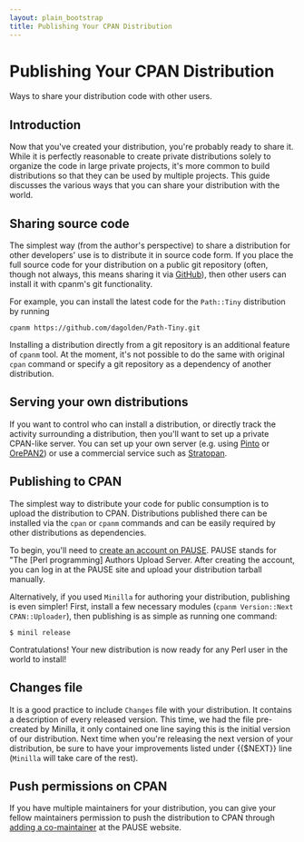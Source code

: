```yaml
---
layout: plain_bootstrap
title: Publishing Your CPAN Distribution
---
```

# Publishing Your CPAN Distribution

Ways to share your distribution code with other users.

## Introduction

Now that you've created your distribution, you're probably ready to share it.
While it is perfectly reasonable to create private distributions solely to
organize the code in large private projects, it's more common to build
distributions so that they can be used by multiple projects. This guide
discusses the various ways that you can share your distribution with the
world.

## Sharing source code

The simplest way (from the author's perspective) to share a distribution for
other developers' use is to distribute it in source code form. If you place
the full source code for your distribution on a public git repository (often,
though not always, this means sharing it via [GitHub](https://github.com)),
then other users can install it with cpanm's git functionality.

For example, you can install the latest code for the `Path::Tiny` distribution
by running

    cpanm https://github.com/dagolden/Path-Tiny.git

Installing a distribution directly from a git repository is an additional
feature of `cpanm` tool. At the moment, it's not possible to do the same with
original `cpan` command or specify a git repository as a dependency of another
distribution.

## Serving your own distributions

If you want to control who can install a distribution, or directly track the
activity surrounding a distribution, then you'll want to set up a private
CPAN-like server. You can set up your own server (e.g. using
[Pinto](https://metacpan.org/release/Pinto) or
[OrePAN2](https://metacpan.org/pod/OrePAN2)) or use a commercial service such
as [Stratopan](https://stratopan.com/).

## Publishing to CPAN

The simplest way to distribute your code for public consumption is to
upload the distribution to CPAN. Distributions published there can be
installed via the `cpan` or `cpanm` commands and can be easily required by
other distributions as dependencies.

To begin, you'll need to [create an account on
PAUSE](https://pause.perl.org/pause/query?ACTION=request_id). PAUSE stands for
"The [Perl programming] Authors Upload Server. After creating the account, you
can log in at the PAUSE site and upload your distribution tarball manually.

Alternatively, if you used `Minilla` for authoring your distribution,
publishing is even simpler! First, install a few necessary modules (`cpanm
Version::Next CPAN::Uploader`), then publishing is as simple as running one
command:

    $ minil release

Contratulations! Your new distribution is now ready for any Perl user in the
world to install!

## Changes file

It is a good practice to include `Changes` file with your distribution. It
contains a description of every released version. This time, we had the file
pre-created by Minilla, it only contained one line saying this is the initial
version of our distribution. Next time when you're releasing the next version
of your distribution, be sure to have your improvements listed under {{$NEXT}}
line (`Minilla` will take care of the rest).

## Push permissions on CPAN

If you have multiple maintainers for your distribution, you can give your
fellow maintainers permission to push the distribution to CPAN through [adding
a co-maintainer](http://www.cpan.org/modules/04pause.html#add-comaintainer) at
the PAUSE website.

